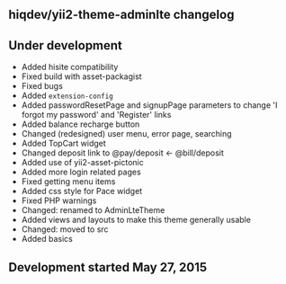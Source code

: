hiqdev/yii2-theme-adminlte changelog
------------------------------------

## Under development

- Added hisite compatibility
- Fixed build with asset-packagist
- Fixed bugs
- Added `extension-config`
- Added passwordResetPage and signupPage parameters to change 'I forgot my password' and 'Register' links
- Added balance recharge button
- Changed (redesigned) user menu, error page, searching
- Added TopCart widget
- Changed deposit link to @pay/deposit <- @bill/deposit
- Added use of yii2-asset-pictonic
- Added more login related pages
- Fixed getting menu items
- Added css style for Pace widget
- Fixed PHP warnings
- Changed: renamed to AdminLteTheme
- Added views and layouts to make this theme generally usable
- Changed: moved to src
- Added basics

## Development started May 27, 2015

